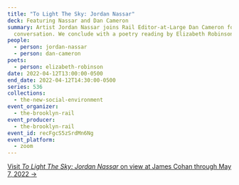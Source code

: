 ```yaml
---
title: "To Light The Sky: Jordan Nassar"
deck: Featuring Nassar and Dan Cameron
summary: Artist Jordan Nassar joins Rail Editor-at-Large Dan Cameron for a
  conversation. We conclude with a poetry reading by Elizabeth Robinson.
people:
  - person: jordan-nassar
  - person: dan-cameron
poets:
  - person: elizabeth-robinson
date: 2022-04-12T13:00:00-0500
end_date: 2022-04-12T14:30:00-0500
series: 536
collections:
  - the-new-social-environment
event_organizer:
  - the-brooklyn-rail
event_producer:
  - the-brooklyn-rail
event_id: recFgcS5zSrdMn6Ng
event_platform:
  - zoom
---
```

[Visit *To Light The Sky: Jordan Nassar* on view at James Cohan through May 7, 2022 ](https://www.jamescohan.com/exhibitions/jordan-nassar2)[→](https://matthewmarks.com/online/jordan-belson)